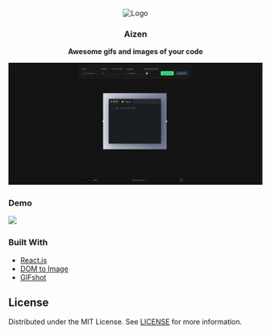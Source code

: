 <div id="top"></div>
<br />
<div align="center">
  <img src="https://png.pngtree.com/element_pic/16/11/02/bd886d7ccc6f8dd8db17e841233c9656.jpg" alt="Logo" width="80" height="80">

  <h3 align="center">Aizen</h3>

  <p align="center">
    <strong>Awesome gifs and images of your code</strong>
  </p>
</div>

<img src="./Aizen-Snapshot.jpg" />

### Demo
<img src="./App.js.gif" />

### Built With

* [React.js](https://reactjs.org/)
* [DOM to Image](https://github.com/tsayen/dom-to-image)
* [GIFshot](https://yahoo.github.io/gifshot/)


<!-- LICENSE -->
## License

Distributed under the MIT License. See [LICENSE](./LICENSE) for more information.